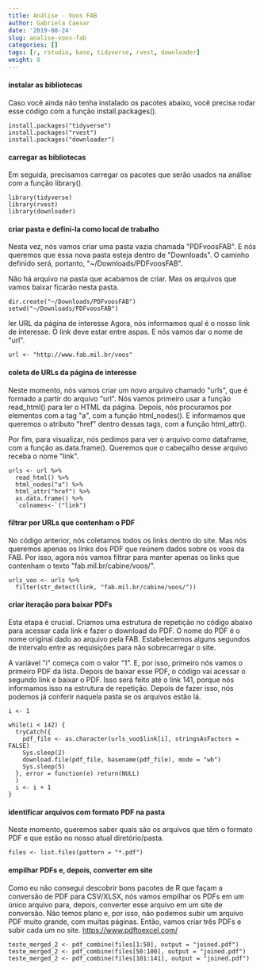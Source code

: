 ```yaml
---
title: Análise - Voos FAB
author: Gabriela Caesar
date: '2019-08-24'
slug: analise-voos-fab
categories: []
tags: [r, rstudio, base, tidyverse, rvest, downloader]
weight: 8
---
```


#### instalar as bibliotecas
Caso você ainda não tenha instalado os pacotes abaixo, você precisa rodar esse código com a função install.packages().

```{r}
install.packages("tidyverse")
install.packages("rvest")
install.packages("downloader")
```
#### carregar as bibliotecas
Em seguida, precisamos carregar os pacotes que serão usados na análise com a função library().
```{r}
library(tidyverse)
library(rvest)
library(downloader)
```
#### criar pasta e defini-la como local de trabalho
Nesta vez, nós vamos criar uma pasta vazia chamada "PDFvoosFAB". E nós queremos que essa nova pasta esteja dentro de "Downloads". O caminho definido será, portanto, "~/Downloads/PDFvoosFAB".

Não há arquivo na pasta que acabamos de criar. Mas os arquivos que vamos baixar ficarão nesta pasta.

```{r}
dir.create("~/Downloads/PDFvoosFAB")
setwd("~/Downloads/PDFvoosFAB")
```
ler URL da página de interesse
Agora, nós informamos qual é o nosso link de interesse. O link deve estar entre aspas. E nós vamos dar o nome de "url".
```{r}
url <- "http://www.fab.mil.br/voos"
```
#### coleta de URLs da página de interesse
Neste momento, nós vamos criar um novo arquivo chamado "urls", que é formado a partir do arquivo "url". Nós vamos primeiro usar a função read_html() para ler o HTML da página. Depois, nós procuramos por elementos com a tag "a", com a função html_nodes(). E informamos que queremos o atributo "href" dentro dessas tags, com a função html_attr(). 

Por fim, para visualizar, nós pedimos para ver o arquivo como dataframe, com a função as.data.frame(). Queremos que o cabeçalho desse arquivo receba o nome "link".

```{r}
urls <- url %>%
  read_html() %>%
  html_nodes("a") %>%
  html_attr("href") %>%
  as.data.frame() %>%
  `colnames<-`("link")
```
#### filtrar por URLs que contenham o PDF
No código anterior, nós coletamos todos os links dentro do site. Mas nós queremos apenas os links dos PDF que reúnem dados sobre os voos da FAB. Por isso, agora nós vamos filtrar para manter apenas os links que contenham o texto "fab.mil.br/cabine/voos/".

```{r}
urls_voo <- urls %>%
  filter(str_detect(link, "fab.mil.br/cabine/voos/"))
```
#### criar iteração para baixar PDFs
Esta etapa é crucial. Criamos uma estrutura de repetição no código abaixo para acessar cada link e fazer o download do PDF. O nome do PDF é o nome original dado ao arquivo pela FAB. Estabelecemos alguns segundos de intervalo entre as requisições para não sobrecarregar o site. 

A variável "i" começa com o valor "1". E, por isso, primeiro nós vamos o primeiro PDF da lista. Depois de baixar esse PDF, o código vai acessar o segundo link e baixar o PDF. Isso será feito até o link 141, porque nós informamos isso na estrutura de repetição. Depois de fazer isso, nós podemos já conferir naquela pasta se os arquivos estão lá.

```{r}
i <- 1

while(i < 142) {
  tryCatch({
    pdf_file <- as.character(urls_voo$link[i], stringsAsFactors = FALSE)
    Sys.sleep(2)
    download.file(pdf_file, basename(pdf_file), mode = "wb")
    Sys.sleep(5)
  }, error = function(e) return(NULL)
  )
  i <- i + 1
}
```
#### identificar arquivos com formato PDF na pasta
Neste momento, queremos saber quais são os arquivos que têm o formato PDF e que estão no nosso atual diretório/pasta. 

```{r}
files <- list.files(pattern = "*.pdf") 
```
#### empilhar PDFs e, depois, converter em site
Como eu não consegui descobrir bons pacotes de R que façam a conversão de PDF para CSV/XLSX, nós vamos empilhar os PDFs em um único arquivo para, depois, converter esse arquivo em um site de conversão. Não temos plano e, por isso, não podemos subir um arquivo PDF muito grande, com muitas páginas. Então, vamos criar três PDFs e subir cada um no site. 
https://www.pdftoexcel.com/
```{r}
teste_merged_2 <- pdf_combine(files[1:50], output = "joined.pdf")
teste_merged_2 <- pdf_combine(files[50:100], output = "joined.pdf")
teste_merged_2 <- pdf_combine(files[101:141], output = "joined.pdf")
```

